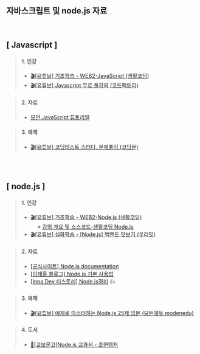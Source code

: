 ## 자바스크립트 및 node.js 자료
<br/>

## [ Javascript ]
> #### 1. 인강
> - [🎬[유튜브] 기초학습 - WEB2-JavaScript (생활코딩)](https://www.youtube.com/playlist?list=PLuHgQVnccGMBB348PWRN0fREzYcYgFybf)
> - [🎬[유튜브] Javascript 무료 풀강의 (코드팩토리)](https://www.youtube.com/watch?v=ZOVG7_41kJE)   

> #### 2. 자료
> - [모던 JavaScript 튜토리얼](https://ko.javascript.info/)

> #### 3. 예제
> - [🎬[유튜브] 코딩테스트 스터디, 문제풀이 (코딩문)](https://www.youtube.com/playlist?list=PL3xNAKVIm80KhJzoz0N5VPROJq3IoLBIW)   
<br/>
<br/>

## [ node.js ]
> #### 1. 인강
> - [🎬[유튜브] 기초학습 - WEB2-Node.js (생활코딩)](https://www.youtube.com/playlist?list=PLuHgQVnccGMA9QQX5wqj6ThK7t2tsGxjm)   
> &emsp; ※ [강의 개요 및 소스코드-생활코딩 Node.js](https://opentutorials.org/module/3549)
> - [🎬[유튜브] 심화학습 - [Node.js] 백엔드 맛보기 (우리밋)](https://www.youtube.com/playlist?list=PLSK4WsJ8JS4cQ-niGNum4bkK_THHOizTs)

> #### 2. 자료
> - [[공식사이트] Node.js documentation](https://nodejs.org/api/child_process.html)   
> - [[이재홍 블로그] Node.js 기본 사용법](https://pyrasis.com/nodejs/nodejs-HOWTO#nodejs)   
> - [[Inpa Dev 티스토리] Node.js정리](https://inpa.tistory.com/category/Node.js/Node) :+1:

> #### 3. 예제
> - [🎬[유튜브] 예제로 마스터하는 Node.js 25제 입문 (모든에듀 modenedu)](https://www.youtube.com/watch?v=6ibgkLecfe4&list=PLgaq5_GfIEnDMq3Z6CfwmUhe_OTPz1U7M)

> #### 4. 도서
> - [🔗[교보문고]Node.js 교과서 - 조현영저](https://product.kyobobook.co.kr/detail/S000200437346)   
